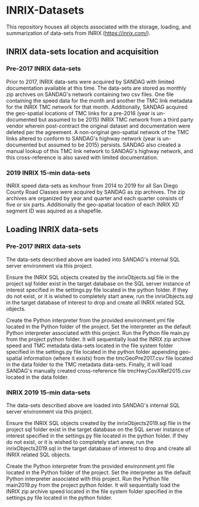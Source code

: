 # INRIX-Datasets
This repository houses all objects associated with the storage, loading, and summarization of data-sets from INRIX (https://inrix.com/).

## INRIX data-sets location and acquisition
### Pre-2017 INRIX data-sets
Prior to 2017, INRIX data-sets were acquired by SANDAG with limited documentation available at this time. The data-sets are stored as monthly zip archives on SANDAG's network containing two csv files. One file containing the speed data for the month and another the TMC link metadata for the INRIX TMC network for that month. Additionally, SANDAG acquired the geo-spatial locations of TMC links for a pre-2016 (year is un-documented but assumed to be 2015) INRIX TMC network from a third party vendor wherein post-contract the original dataset and documentation were deleted per the agreement. A non-original geo-spatial network of the TMC links altered to conform to SANDAG's highway network (year is un-documented but assumed to be 2015) persists. SANDAG also created a manual lookup of this TMC link network to SANDAG's highway network, and this cross-reference is also saved with limited documentation.

### 2019 INRIX 15-min data-sets
INRIX speed data-sets as km/hour from 2014 to 2019 for all San Diego County Road Classes were acquired by SANDAG as zip archives. The zip archives are organized by year and quarter and each quarter consists of five or six parts. Additionally the geo-spatial location of each INRIX XD segment ID was aquired as a shapefile. 

## Loading INRIX data-sets
### Pre-2017 INRIX data-sets
The data-sets described above are loaded into SANDAG's internal SQL server environment via this project.

Ensure the INRIX SQL objects created by the inrixObjects.sql file in the project sql folder exist in the target database on the SQL server instance of interest specified in the settings.py file located in the python folder. If they do not exist, or it is wished to completely start anew, run the inrixObjects.sql in the target database of interest to drop and create all INRIX related SQL objects.

Create the Python interpreter from the provided environment.yml file located in the Python folder of the project. Set the interpreter as the default Python interpreter associated with this project. Run the Python file main.py from the project python folder. It will sequentially load the INRIX zip archive speed and TMC metadata data-sets located in the file system folder specified in the settings.py file located in the python folder appending geo-spatial information (where it exists) from the tmcGeoPre2017.csv file located in the data folder to the TMC metadata data-sets. Finally, it will load SANDAG's manually created cross-reference file tmcHwyCovXRef2015.csv located in the data folder.

### INRIX 2019 15-min data-sets
The data-sets described above are loaded into SANDAG's internal SQL server environment via this project.

Ensure the INRIX SQL objects created by the inrixObjects2019.sql file in the project sql folder exist in the target database on the SQL server instance of interest specified in the settings.py file located in the python folder. If they do not exist, or it is wished to completely start anew, run the inrixObjects2019.sql in the target database of interest to drop and create all INRIX related SQL objects.

Create the Python interpreter from the provided environment.yml file located in the Python folder of the project. Set the interpreter as the default Python interpreter associated with this project. Run the Python file main2019.py from the project python folder. It will sequentially load the INRIX zip archive speed located in the file system folder specified in the settings.py file located in the python folder.


